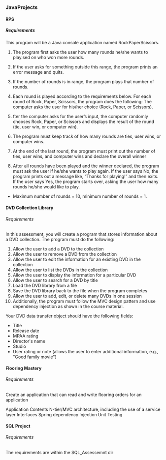 ### JavaProjects

#### RPS 

##### Requirements
This program will be a Java console application named RockPaperScissors.

1. The program first asks the user how many rounds he/she wants to play.sed on who won more rounds.

2. If the user asks for something outside this range, the program prints an error message and quits.
3. If the number of rounds is in range, the program plays that number of rounds.
4. Each round is played according to the requirements below.
For each round of Rock, Paper, Scissors, the program does the following:
The computer asks the user for his/her choice (Rock, Paper, or Scissors).

5. fter the computer asks for the user’s input, the computer randomly chooses Rock, Paper, or Scissors and displays the result of the round (tie, user win, or computer win).
6. The program must keep track of how many rounds are ties, user wins, or computer wins.
7. At the end of the last round, the program must print out the number of ties, user wins, and computer wins and declare the overall winner
8. After all rounds have been played and the winner declared, the program must ask the user if he/she wants to play again.
If the user says No, the program prints out a message like, “Thanks for playing!” and then exits.
If the user says Yes, the program starts over, asking the user how many rounds he/she would like to play.

- Maximum number of rounds = 10, minimum number of rounds = 1.


#### DVD Collection Library 

###### Requirements
In this assessment, you will create a program that stores information about a DVD collection. The program must do the following:

1. Allow the user to add a DVD to the collection
2. Allow the user to remove a DVD from the collection
3. Allow the user to edit the information for an existing DVD in the collection
4. Allow the user to list the DVDs in the collection
5. Allow the user to display the information for a particular DVD
6. Allow the user to search for a DVD by title
7. Load the DVD library from a file
8. Save the DVD library back to the file when the program completes
9. Allow the user to add, edit, or delete many DVDs in one session
10. Additionally, the program must follow the MVC design pattern and use dependency injection as shown in the course material.

Your DVD data transfer object should have the following fields:
- Title
- Release date
- MPAA rating
- Director's name
- Studio
- User rating or note (allows the user to enter additional information, e.g., "Good family movie")

#### Flooring Mastery

###### Requirements
Create an application that can read and write flooring orders for an application

Application Contents 
N-tier/MVC architecture, including the use of a service layer
Interfaces
Spring dependency Injection
Unit Testing


#### SQL Project

###### Requirements

The requirements are within the SQL_Assessemnt dir
